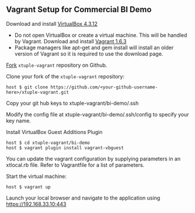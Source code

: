 ## Vagrant Setup for Commercial BI Demo ##

Download and install [VirtualBox 4.3.12](https://www.virtualbox.org/wiki/Downloads)
  - Do not open VirtualBox or create a virtual machine. This will be handled by Vagrant.
Download and install [Vagrant 1.6.3](http://www.vagrantup.com/download-archive/v1.6.3.html)
  - Package managers like apt-get and gem install will install an older version of Vagrant so it is required to use the download page.

[Fork](http://github.com/xtuple/xtuple-vagrant/fork) `xtuple-vagrant` repository on Github.

Clone your fork of the `xtuple-vagrant` repository:

    host $ git clone https://github.com/<your-github-username-here>/xtuple-vagrant.git
	
Copy your git hub keys to
    xtuple-vagrant/bi-demo/.ssh
	
Modify the config file at xtuple-vagrant/bi-demo/.ssh/config to specify your key name.

Install VirtualBox Guest Additions Plugin

    host $ cd xtuple-vagrant/bi-demo
    host $ vagrant plugin install vagrant-vbguest
	
You can update the vagrant configuration by supplying parameters in an xtlocal.rb file.  Refer
to Vagrantfile for a list of parameters.
	
Start the virtual machine:

    host $ vagrant up
	
Launch your local browser and navigate to the application using https://192.168.33.10:443